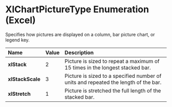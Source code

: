
# XlChartPictureType Enumeration (Excel)

Specifies how pictures are displayed on a column, bar picture chart, or legend key.



|**Name**|**Value**|**Description**|
|:-----|:-----|:-----|
|**xlStack**|2|Picture is sized to repeat a maximum of 15 times in the longest stacked bar.|
|**xlStackScale**|3|Picture is sized to a specified number of units and repeated the length of the bar.|
|**xlStretch**|1|Picture is stretched the full length of the stacked bar.|
